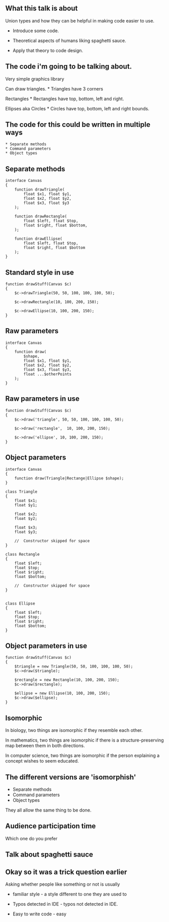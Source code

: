 

## What this talk is about

Union types and how they can be helpful in making code easier to use.


* Introduce some code.

* Theoretical aspects of humans liking spaghetti sauce.

* Apply that theory to code design.


## The code i'm going to be talking about.

Very simple graphics library

Can draw triangles.
    * Triangles have 3 corners
    
Rectangles
    * Rectangles have top, bottom, left and right.

Ellipses aka Circles 
    * Circles have top, bottom, left and right bounds.


## The code for this could be written in multiple ways

    * Separate methods
    * Command parameters 
    * Object types

## Separate methods

```
interface Canvas
{
    function drawTriangle(
        float $x1, float $y1,
        float $x2, float $y2,
        float $x3, float $y3
    );

    function drawRectangle(
        float $left, float $top,
        float $right, float $bottom,
    );

    function drawEllipse(
        float $left, float $top,
        float $right, float $bottom
    );
}
```

## Standard style in use

```
function drawStuff(Canvas $c)
{
    $c->drawTriangle(50, 50, 100, 100, 100, 50);

    $c->drawRectangle(10, 100, 200, 150);

    $c->drawEllipse(10, 100, 200, 150);
}
```


## Raw parameters

```
interface Canvas
{
    function draw(
        $shape,
        float $x1, float $y1,
        float $x2, float $y2,
        float $x3, float $y3,
        float ...$otherPoints
    );
}
```

## Raw parameters in use
```
function drawStuff(Canvas $c)
{
    $c->draw('triangle', 50, 50, 100, 100, 100, 50);

    $c->draw('rectangle',  10, 100, 200, 150);

    $c->draw('ellipse', 10, 100, 200, 150);
}
```


## Object parameters

```
interface Canvas
{
    function draw(Triangle|Rectange|Ellipse $shape);
}

class Triangle 
{
    float $x1;
    float $y1;

    float $x2;
    float $y2;

    float $x3;
    float $y3;

    //  Constructor skipped for space
}

class Rectangle
{
    float $left;
    float $top;
    float $right;
    float $bottom;

    //  Constructor skipped for space
}


class Ellipse
{
    float $left;
    float $top;
    float $right;
    float $bottom;
}

```

## Object parameters in use

```
function drawStuff(Canvas $c)
{
    $triangle = new Triangle(50, 50, 100, 100, 100, 50);
    $c->draw($triangle);

    $rectangle = new Rectangle(10, 100, 200, 150);
    $c->draw($rectangle);

    $ellipse = new Ellipse(10, 100, 200, 150);
    $c->draw($ellipse);
}
```


## Isomorphic

In biology, two things are isomorphic if they resemble each other.
  
In mathematics, two things are isomorphic if there is a structure-preserving map between them in both directions.

In computer science, two things are isomorphic if the person explaining a concept wishes to seem educated.


## The different versions are 'isomorphish'

  * Separate methods
  * Command parameters 
  * Object types
  
  
They all allow the same thing to be done.


## Audience participation time

  Which one do you prefer  
  
  
## Talk about spaghetti sauce



## Okay so it was a trick question earlier

Asking whether people like something or not is usually

* familiar style - a style different to one they are used to

* Typos detected in IDE - typos not detected in IDE.

* Easy to write code - easy 
    

